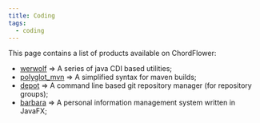 ```yaml
---
title: Coding
tags:
  - coding
---
```


This page contains a list of products available on ChordFlower:

- [werwolf](./werwolf/index.md) => A series of java CDI based utilities;
- [polyglot_mvn](./polyglot_mvn/index.md) => A simplified syntax for maven builds;
- [depot](./depot/index.md) => A command line based git repository manager (for repository groups);
- [barbara](./barbara/index.md) => A personal information management system written in JavaFX;
